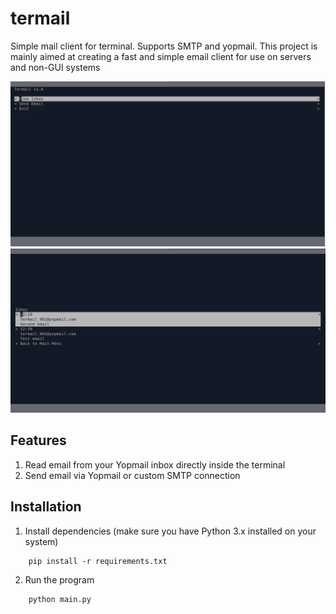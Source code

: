 # termail
Simple mail client for terminal. Supports SMTP and yopmail. This project is mainly aimed at creating a fast and simple email client for use on
servers and non-GUI systems

![Screenshot2](screenshots/Screenshot_2022-06-12_12-13-56.png?raw=true "Screenshot 2")
![Screenshot1](screenshots/Screenshot_2022-06-12_12-16-12.png?raw=true "Screenshot 1")


## Features
1. Read email from your Yopmail inbox directly inside the terminal
2. Send email via Yopmail or custom SMTP connection

## Installation 
1. Install dependencies (make sure you have Python 3.x installed on your system)
```
	pip install -r requirements.txt
```

2. Run the program

```
	python main.py
```

